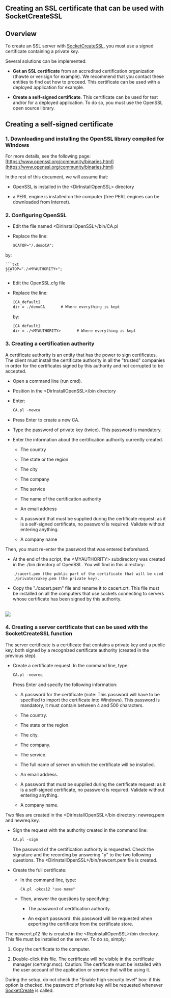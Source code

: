 
## Creating an SSL certificate that can be used with SocketCreateSSL
			



<a name="NOTE1"></a>
<a name="NOTE1_1"></a>


## Overview
<a name="overview_ELTTEXTE000190"></a>
To create an SSL server with [SocketCreateSSL](../WDLang3/1000017041.md), you must use a signed certificate containing a private key.

Several solutions can be implemented:

- **Get an SSL certificate** from an accredited certification organization (thawte or verisign for example). We recommend that you contact these entities to find out how to proceed. This certificate can be used with a deployed application for example.

- **Create a self-signed certificate**. This certificate can be used for test and/or for a deployed application. To do so, you must use the OpenSSL open source library.




<a name="NOTE2"></a>
<a name="NOTE2_1"></a>


## Creating a self-signed certificate
<a name="creating_selfsigned_certificate_ELTTEXTE000214"></a>


### 1. Downloading and installing the OpenSSL library compiled for Windows
<a name="1_downloading_and_installing_the_openssl_library_compiled_for_windows_ELTPARAGRAPHE000026"></a>

For more details, see the following page: [https://www.openssl.org/community/binaries.html](https://www.openssl.org/community/binaries.html)

In the rest of this document, we will assume that:

- OpenSSL is installed in the &lt;DirInstallOpenSSL&gt; directory

- a PERL engine is installed on the computer (free PERL engines can be downloaded from Internet).



<a name="NOTE2_2"></a>


### 2. Configuring OpenSSL
<a name="2_configuring_openssl_ELTPARAGRAPHE000040"></a>

- Edit the file named &lt;DirInstallOpenSSL&gt;/bin/CA.pl

- Replace the line:
	
	```txt
	$CATOP="/.demoCA":
	```
by:
	
	```txt
	$CATOP="./<MYAUTHORITY>";
	```


- Edit the OpenSSL.cfg file

- Replace the line:
	
	```txt
	[CA_default]
	dir = ./demoCA       # Where everything is kept
	```

	by: 
	
	```txt
	[CA_default]
	dir = ./<MYAUTHORITY>       # Where everything is kept
	```




<a name="NOTE2_3"></a>


### 3. Creating a certification authority
<a name="3_creating_certification_authority_ELTPARAGRAPHE000061"></a>

A certificate authority is an entity that has the power to sign certificates. The client must install the certificate authority in all the "trusted" companies in order for the certificates signed by this authority and not corrupted to be accepted.

- Open a command line (run cmd).

- Position in the &lt;DirInstallOpenSSL&gt;/bin directory

- Enter: 
	
	```txt
	CA.pl -newca
	```


- Press Enter to create a new CA.

- Type the password of private key (twice). This password is mandatory. 

- Enter the information about the certification authority currently created.

	- The country

	- The state or the region

	- The city

	- The company

	- The service

	- The name of the certification authority

	- An email address

	- A password that must be supplied during the certificate request: as it is a self-signed certificate, no password is required. Validate without entering anything. 

	- A company name


 Then, you must re-enter the password that was entered beforehand.

- At the end of the script, the &lt;MYAUTHORITY&gt; subdirectory was created in the ./bin directory of OpenSSL. You will find in this directory:
	
	```txt
	./cacert.pem (the public part of the certificate that will be used to sign the other ones).<br>
	./private/cakey.pem (the private key).
	```


- Copy the "./cacert.pem" file and rename it to cacert.crt. This file must be installed on all the computers that use sockets connecting to servers whose certificate has been signed by this authority.



<br>![](https://doc.pcsoft.fr/en-US/images/image.awp?langid=3&name=Certif_socketSSL.gif)

<a name="NOTE2_4"></a>


### 4. Creating a server certificate that can be used with the SocketCreateSSL function
<a name="4_creating_server_certificate_that_can_used_with_the_socketcreatessl_function_ELTPARAGRAPHE000094"></a>

The server certificate is a certificate that contains a private key and a public key, both signed by a recognized certificate authority (created in the previous step).

- Create a certificate request. In the command line, type:
	
	```txt
	CA.pl -newreq
	```

	Press Enter and specify the following information:

	- A password for the certificate (note: This password will have to be specified to import the certificate into Windows).
			 This password is mandatory, it must contain between 4 and 500 characters.

	- The country.

	- The state or the region. 

	- The city.

	- The company.

	- The service.

	- The full name of server on which the certificate will be installed.

	- An email address.

	- A password that must be supplied during the certificate request: as it is a self-signed certificate, no password is required. Validate without entering anything. 

	- A company name. 


 Two files are created in the &lt;DirInstallOpenSSL&gt;/bin directory: newreq.pem and newreq.key.

- Sign the request with the authority created in the command line:
	
	```txt
	CA.pl -sign
	```

	The password of the certification authority is requested. Check the signature and the recording by answering "y" to the two following questions.
	The &lt;DirInstallOpenSSL&gt;/bin/newcert.pem file is created.

- Create the full certificate:

	- In the command line, type:
			
		```txt
		CA.pl -pkcs12 "use name"
		```


	- Then, answer the questions by specifying:

		- The password of certification authority. 

		- An export password: this password will be requested when exporting the certificate from the certificate store. 


 The newcert.p12 file is created in the &lt;RepInstallOpenSSL&gt;/bin directory. This file must be installed on the server. To do so, simply: 

1. Copy the certificate to the computer. 

2. Double-click this file. The certificate will be visible in the certificate manager (certmgr.msc). 
						Caution: The certificate must be installed with the user account of the application or service that will be using it.




During the setup, do not check the "Enable high security level" box: if this option is checked, the password of private key will be requested whenever [SocketCreate](../WDLang3/3070011.md) is called.


